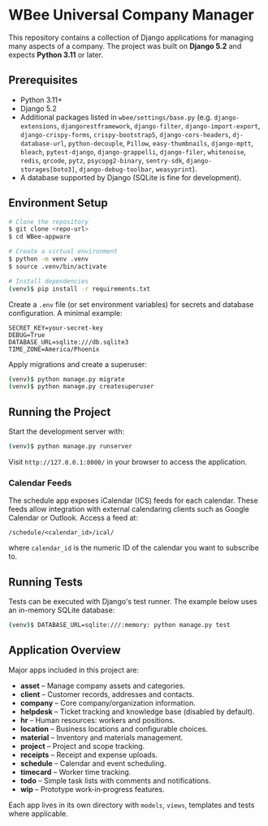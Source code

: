 # WBee Universal Company Manager

This repository contains a collection of Django applications for managing many aspects of a company.  The project was built on **Django 5.2** and expects **Python 3.11** or later.

## Prerequisites

- Python 3.11+
- Django 5.2
- Additional packages listed in `wbee/settings/base.py` (e.g. `django-extensions`, `djangorestframework`, `django-filter`, `django-import-export`, `django-crispy-forms`, `crispy-bootstrap5`, `django-cors-headers`, `dj-database-url`, `python-decouple`, `Pillow`, `easy-thumbnails`, `django-mptt`, `bleach`, `pytest-django`, `django-grappelli`, `django-filer`, `whitenoise`, `redis`, `qrcode`, `pytz`, `psycopg2-binary`, `sentry-sdk`, `django-storages[boto3]`, `django-debug-toolbar`, `weasyprint`).
- A database supported by Django (SQLite is fine for development).

## Environment Setup

```bash
# Clone the repository
$ git clone <repo-url>
$ cd WBee-appware

# Create a virtual environment
$ python -m venv .venv
$ source .venv/bin/activate

# Install dependencies
(venv)$ pip install -r requirements.txt
```

Create a `.env` file (or set environment variables) for secrets and database configuration.  A minimal example:

```env
SECRET_KEY=your-secret-key
DEBUG=True
DATABASE_URL=sqlite:///db.sqlite3
TIME_ZONE=America/Phoenix
```

Apply migrations and create a superuser:

```bash
(venv)$ python manage.py migrate
(venv)$ python manage.py createsuperuser
```

## Running the Project

Start the development server with:

```bash
(venv)$ python manage.py runserver
```

Visit `http://127.0.0.1:8000/` in your browser to access the application.

### Calendar Feeds

The schedule app exposes iCalendar (ICS) feeds for each calendar.  These feeds
allow integration with external calendaring clients such as Google Calendar or
Outlook.  Access a feed at:

```
/schedule/<calendar_id>/ical/
```

where `calendar_id` is the numeric ID of the calendar you want to subscribe to.

## Running Tests

Tests can be executed with Django's test runner.  The example below uses an in-memory SQLite database:

```bash
(venv)$ DATABASE_URL=sqlite:///:memory: python manage.py test
```

## Application Overview

Major apps included in this project are:

- **asset** – Manage company assets and categories.
- **client** – Customer records, addresses and contacts.
- **company** – Core company/organization information.
- **helpdesk** – Ticket tracking and knowledge base (disabled by default).
- **hr** – Human resources: workers and positions.
- **location** – Business locations and configurable choices.
- **material** – Inventory and materials management.
- **project** – Project and scope tracking.
- **receipts** – Receipt and expense uploads.
- **schedule** – Calendar and event scheduling.
- **timecard** – Worker time tracking.
- **todo** – Simple task lists with comments and notifications.
- **wip** – Prototype work‑in‑progress features.

Each app lives in its own directory with `models`, `views`, templates and tests where applicable.

